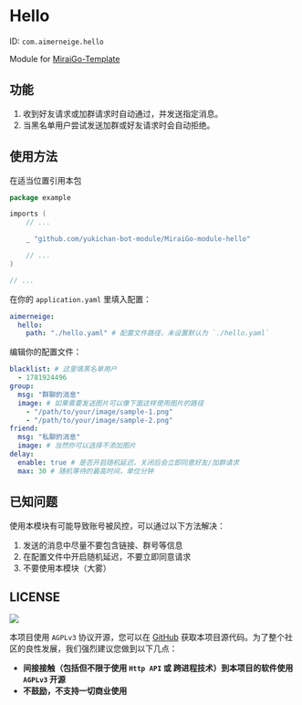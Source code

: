 # Hello

ID: `com.aimerneige.hello`

Module for [MiraiGo-Template](https://github.com/Logiase/MiraiGo-Template)

## 功能

1. 收到好友请求或加群请求时自动通过，并发送指定消息。
2. 当黑名单用户尝试发送加群或好友请求时会自动拒绝。

## 使用方法

在适当位置引用本包

```go
package example

imports (
    // ...

    _ "github.com/yukichan-bot-module/MiraiGo-module-hello"

    // ...
)

// ...
```

在你的 `application.yaml` 里填入配置：

```yaml
aimerneige:
  hello:
    path: "./hello.yaml" # 配置文件路径，未设置默认为 `./hello.yaml`
```

编辑你的配置文件：

```yaml
blacklist: # 这里填黑名单用户
  - 1781924496
group:
  msg: "群聊的消息"
  image: # 如果需要发送图片可以像下面这样使用图片的路径
    - "/path/to/your/image/sample-1.png"
    - "/path/to/your/image/sample-2.png"
friend:
  msg: "私聊的消息"
  image: # 当然你可以选择不添加图片
delay:
  enable: true # 是否开启随机延迟，关闭后会立即同意好友/加群请求
  max: 30 # 随机等待的最高时间，单位分钟
```

## 已知问题

使用本模块有可能导致账号被风控，可以通过以下方法解决：

1. 发送的消息中尽量不要包含链接、群号等信息
2. 在配置文件中开启随机延迟，不要立即同意请求
3. 不要使用本模块（大雾）

## LICENSE

<a href="https://www.gnu.org/licenses/agpl-3.0.en.html">
<img src="https://www.gnu.org/graphics/agplv3-155x51.png">
</a>

本项目使用 `AGPLv3` 协议开源，您可以在 [GitHub](https://github.com/yukichan-bot-module/MiraiGo-module-hello) 获取本项目源代码。为了整个社区的良性发展，我们强烈建议您做到以下几点：

- **间接接触（包括但不限于使用 `Http API` 或 跨进程技术）到本项目的软件使用 `AGPLv3` 开源**
- **不鼓励，不支持一切商业使用**
